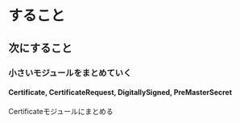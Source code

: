 すること
========

次にすること
------------

### 小さいモジュールをまとめていく

#### Certificate, CertificateRequest, DigitallySigned, PreMasterSecret

Certificateモジュールにまとめる
